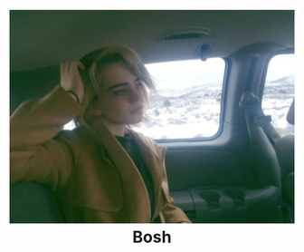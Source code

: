 
<h1 align="center">
  <br>
  <img src="https://raw.githubusercontent.com/BoshHome/boshhome.github.io/refs/heads/main/640full-sophie-thatcher-gigapixel-hq-scale-2_00x-cropped.jpg" width="800"></a>
  <br>
  Bosh
  <br>
</h1>
